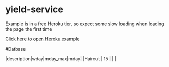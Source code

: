 # yield-service

Example is in a free Heroku tier, so expect some slow loading when loading the page the first time

[Click here to open Heroku example](https://yield-service.herokuapp.com/)

#Datbase

|description|wday|mday_max|mday|
|Haircut    | 15 |        |    |
